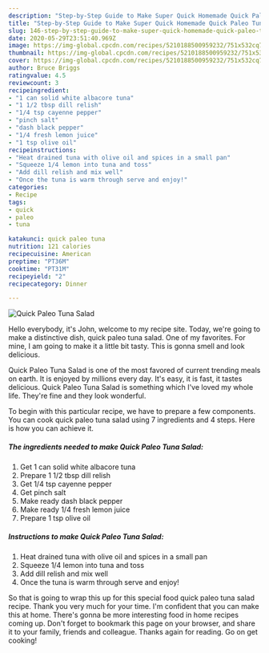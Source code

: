 ```yaml
---
description: "Step-by-Step Guide to Make Super Quick Homemade Quick Paleo Tuna Salad"
title: "Step-by-Step Guide to Make Super Quick Homemade Quick Paleo Tuna Salad"
slug: 146-step-by-step-guide-to-make-super-quick-homemade-quick-paleo-tuna-salad
date: 2020-05-29T23:51:40.969Z
image: https://img-global.cpcdn.com/recipes/5210188500959232/751x532cq70/quick-paleo-tuna-salad-recipe-main-photo.jpg
thumbnail: https://img-global.cpcdn.com/recipes/5210188500959232/751x532cq70/quick-paleo-tuna-salad-recipe-main-photo.jpg
cover: https://img-global.cpcdn.com/recipes/5210188500959232/751x532cq70/quick-paleo-tuna-salad-recipe-main-photo.jpg
author: Bruce Briggs
ratingvalue: 4.5
reviewcount: 3
recipeingredient:
- "1 can solid white albacore tuna"
- "1 1/2 tbsp dill relish"
- "1/4 tsp cayenne pepper"
- "pinch salt"
- "dash black pepper"
- "1/4 fresh lemon juice"
- "1 tsp olive oil"
recipeinstructions:
- "Heat drained tuna with olive oil and spices in a small pan"
- "Squeeze 1/4 lemon into tuna and toss"
- "Add dill relish and mix well"
- "Once the tuna is warm through serve and enjoy!"
categories:
- Recipe
tags:
- quick
- paleo
- tuna

katakunci: quick paleo tuna 
nutrition: 121 calories
recipecuisine: American
preptime: "PT36M"
cooktime: "PT31M"
recipeyield: "2"
recipecategory: Dinner

---
```



![Quick Paleo Tuna Salad](https://img-global.cpcdn.com/recipes/5210188500959232/751x532cq70/quick-paleo-tuna-salad-recipe-main-photo.jpg)

Hello everybody, it's John, welcome to my recipe site. Today, we're going to make a distinctive dish, quick paleo tuna salad. One of my favorites. For mine, I am going to make it a little bit tasty. This is gonna smell and look delicious.



Quick Paleo Tuna Salad is one of the most favored of current trending meals on earth. It is enjoyed by millions every day. It's easy, it is fast, it tastes delicious. Quick Paleo Tuna Salad is something which I've loved my whole life. They're fine and they look wonderful.


To begin with this particular recipe, we have to prepare a few components. You can cook quick paleo tuna salad using 7 ingredients and 4 steps. Here is how you can achieve it.

##### The ingredients needed to make Quick Paleo Tuna Salad:

1. Get 1 can solid white albacore tuna
1. Prepare 1 1/2 tbsp dill relish
1. Get 1/4 tsp cayenne pepper
1. Get pinch salt
1. Make ready dash black pepper
1. Make ready 1/4 fresh lemon juice
1. Prepare 1 tsp olive oil




##### Instructions to make Quick Paleo Tuna Salad:

1. Heat drained tuna with olive oil and spices in a small pan
1. Squeeze 1/4 lemon into tuna and toss
1. Add dill relish and mix well
1. Once the tuna is warm through serve and enjoy!




So that is going to wrap this up for this special food quick paleo tuna salad recipe. Thank you very much for your time. I'm confident that you can make this at home. There's gonna be more interesting food in home recipes coming up. Don't forget to bookmark this page on your browser, and share it to your family, friends and colleague. Thanks again for reading. Go on get cooking!
